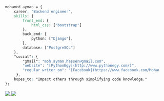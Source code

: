 ```css
mohamed_ayman = {
    career: "Backend engineer",
    skills: {
        front_end: {
            html_css: ["bootstrap"]
        },
        back_end: {
            python: ["Django"],
        },
        database: ["PostgreSQL"]
    },
    "social": {
        "gmail": "moh.ayman.hassen@gmail.com",
        "website": "[PythonEgy](http://www.pythonegy.com/)",
        "regular_writer_on": "[Facebook](https://www.facebook.com/MohamedAymanHassen/) profile."
     },
    hopes_to: "Impact others through simplifying code knowledge."
};
```

<a href="https://github.com/anuraghazra/github-readme-stats">
  <img align="center" src="https://github-readme-stats.vercel.app/api?username=mohamedayman28&count_private=true&show_icons=true&theme=default" />
</a>

<a href="https://github.com/anuraghazra/convoychat">
  <img align="center" src="https://github-readme-stats.vercel.app/api/wakatime?username=mohamedayman28" />
</a>

